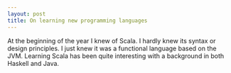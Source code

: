 ```yaml
---
layout: post
title: On learning new programming languages
---
```


At the beginning of the year I knew of Scala. I hardly knew its syntax or design principles. I just knew it was a functional language based on the JVM. Learning Scala has been quite interesting with a background in both Haskell and Java.